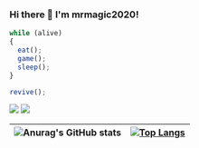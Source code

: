 ### Hi there 👋 I'm mrmagic2020!

``` js
while (alive)
{
  eat();
  game();
  sleep();
}

revive();
```

[![](https://img.shields.io/badge/Game-Minecraft%20Bedrock-green?style=for-the-badge&logo=microsoft)](https://minecraft.net) [![](https://img.shields.io/badge/Game-OpenRCT2-orange?style=for-the-badge&logo=steam)](https://openrct2.org)

|![Anurag's GitHub stats](https://github-readme-stats.vercel.app/api?username=mrmagic2020&count_private=true&show_icons=true&hide_border=true&theme=transparent&custom_title=My%20GitHub%20Stats) | [![Top Langs](https://github-readme-stats.vercel.app/api/top-langs/?username=mrmagic2020&layout=compact&langs_count=8&size_weight=0.5&count_weight=0.5&theme=transparent&hide_border=true)](https://github.com/anuraghazra/github-readme-stats)|
| ------------- | ------------- |
